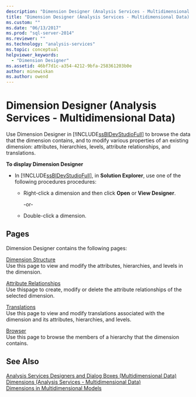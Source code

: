 ```yaml
---
description: "Dimension Designer (Analysis Services - Multidimensional Data)"
title: "Dimension Designer (Analysis Services - Multidimensional Data) | Microsoft Docs"
ms.custom: ""
ms.date: "06/13/2017"
ms.prod: "sql-server-2014"
ms.reviewer: ""
ms.technology: "analysis-services"
ms.topic: conceptual
helpviewer_keywords: 
  - "Dimension Designer"
ms.assetid: 46bf7d1c-a354-4212-9bfa-258361203b0e
author: minewiskan
ms.author: owend
---
```

# Dimension Designer (Analysis Services - Multidimensional Data)
  Use Dimension Designer in [!INCLUDE[ssBIDevStudioFull](../includes/ssbidevstudiofull-md.md)] to browse the data that the dimension contains, and to modify various properties of an existing dimension: attributes, hierarchies, levels, attribute relationships, and translations.  
  
 **To display Dimension Designer**  
  
-   In [!INCLUDE[ssBIDevStudioFull](../includes/ssbidevstudiofull-md.md)], in **Solution Explorer**, use one of the following procedures procedures:  
  
    -   Right-click a dimension and then click **Open** or **View Designer**.  
  
         -or-  
  
    -   Double-click a dimension.  
  
## Pages  
 Dimension Designer contains the following pages:  
  
 [Dimension Structure](dimension-structure-dimension-designer-analysis-services-multidimensional-data.md)  
 Use this page to view and modify the attributes, hierarchies, and levels in the dimension.  
  
 [Attribute Relationships](attribute-relationships-dimension-designer-analysis-services-multidimensional-data.md)  
 Use thispage to create, modify or delete the attribute relationships of the selected dimension.  
  
 [Translations](translations-dimension-designer-analysis-services-multidimensional-data.md)  
 Use this page to view and modify translations associated with the dimension and its attributes, hierarchies, and levels.  
  
 [Browser](browser-dimension-designer-analysis-services-multidimensional-data.md)  
 Use this page to browse the members of a hierarchy that the dimension contains.  
  
## See Also  
 [Analysis Services Designers and Dialog Boxes &#40;Multidimensional Data&#41;](analysis-services-designers-and-dialog-boxes-multidimensional-data.md)   
 [Dimensions &#40;Analysis Services - Multidimensional Data&#41;](multidimensional-models-olap-logical-dimension-objects/dimensions-analysis-services-multidimensional-data.md)   
 [Dimensions in Multidimensional Models](multidimensional-models/dimensions-in-multidimensional-models.md)  
  
  
